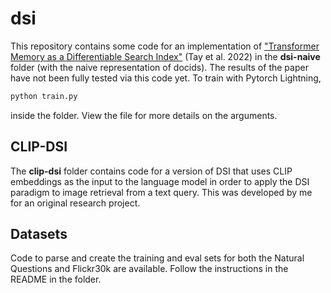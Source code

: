 # dsi

This repository contains some code for an implementation of ["Transformer Memory as a Differentiable Search Index"](https://arxiv.org/abs/2202.06991) (Tay et al. 2022) in the **dsi-naive** folder (with the naive representation of docids). The results of the paper have not been fully tested via this code yet. To train with Pytorch Lightning,

```bash
python train.py
```

inside the folder. View the file for more details on the arguments.

## CLIP-DSI

The **clip-dsi** folder contains code for a version of DSI that uses CLIP embeddings as the input to the language model in order to apply the DSI paradigm to image retrieval from a text query. This was developed by me for an original research project.

## Datasets

Code to parse and create the training and eval sets for both the Natural Questions and Flickr30k are available. Follow the instructions in the README in the folder.
